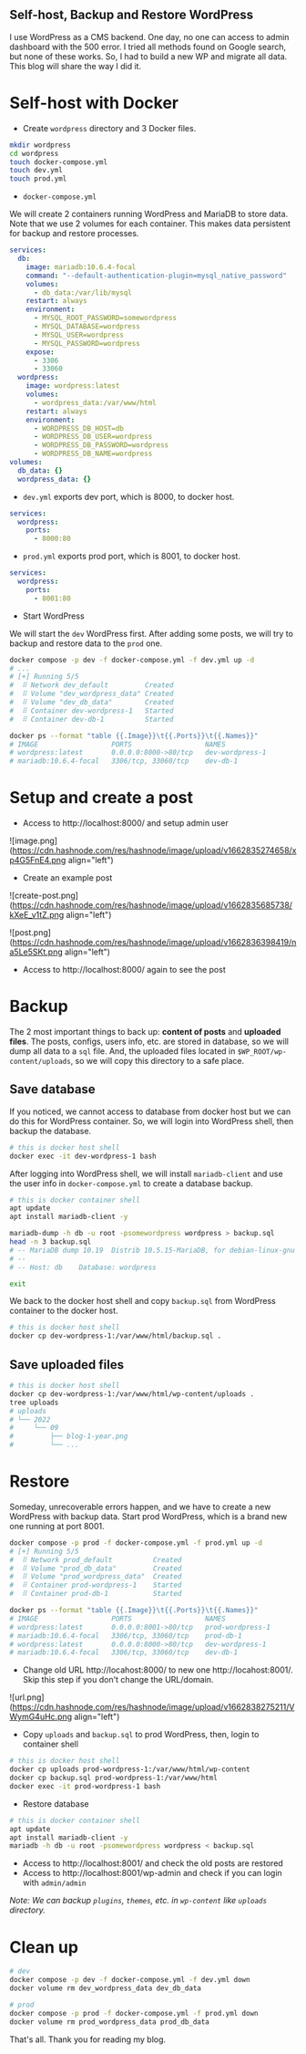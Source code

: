 ## Self-host, Backup and Restore WordPress

I use WordPress as a CMS backend. One day, no one can access to admin dashboard with the 500 error. I tried all methods found on Google search, but none of these works. So, I had to build a new WP and migrate all data. This blog will share the way I did it.

# Self-host with Docker

+ Create `wordpress` directory and 3 Docker files.

```bash
mkdir wordpress
cd wordpress
touch docker-compose.yml
touch dev.yml
touch prod.yml
```

+ `docker-compose.yml`

We will create 2 containers running WordPress and MariaDB to store data. Note that we use 2 volumes for each container. This makes data persistent for backup and restore processes.

```yml
services:
  db:
    image: mariadb:10.6.4-focal
    command: "--default-authentication-plugin=mysql_native_password"
    volumes:
      - db_data:/var/lib/mysql
    restart: always
    environment:
      - MYSQL_ROOT_PASSWORD=somewordpress
      - MYSQL_DATABASE=wordpress
      - MYSQL_USER=wordpress
      - MYSQL_PASSWORD=wordpress
    expose:
      - 3306
      - 33060
  wordpress:
    image: wordpress:latest
    volumes:
      - wordpress_data:/var/www/html
    restart: always
    environment:
      - WORDPRESS_DB_HOST=db
      - WORDPRESS_DB_USER=wordpress
      - WORDPRESS_DB_PASSWORD=wordpress
      - WORDPRESS_DB_NAME=wordpress
volumes:
  db_data: {}
  wordpress_data: {}
```

+ `dev.yml` exports dev port, which is 8000, to docker host.

```yaml
services:
  wordpress:
    ports:
      - 8000:80
```

+ `prod.yml` exports prod port, which is 8001, to docker host.

```yaml
services:
  wordpress:
    ports:
      - 8001:80
```

+ Start WordPress

We will start the `dev` WordPress first. After adding some posts, we will try to backup and restore data to the `prod` one.

```bash
docker compose -p dev -f docker-compose.yml -f dev.yml up -d
# ...
# [+] Running 5/5
#  ⠿ Network dev_default         Created
#  ⠿ Volume "dev_wordpress_data" Created
#  ⠿ Volume "dev_db_data"        Created
#  ⠿ Container dev-wordpress-1   Started
#  ⠿ Container dev-db-1          Started

docker ps --format "table {{.Image}}\t{{.Ports}}\t{{.Names}}"
# IMAGE                  PORTS                  NAMES
# wordpress:latest       0.0.0.0:8000->80/tcp   dev-wordpress-1
# mariadb:10.6.4-focal   3306/tcp, 33060/tcp    dev-db-1
```

# Setup and create a post

+ Access to http://localhost:8000/ and setup admin user

![image.png](https://cdn.hashnode.com/res/hashnode/image/upload/v1662835274658/xp4G5FnE4.png align="left")

+ Create an example post

![create-post.png](https://cdn.hashnode.com/res/hashnode/image/upload/v1662835685738/kXeE_v1tZ.png align="left")

![post.png](https://cdn.hashnode.com/res/hashnode/image/upload/v1662836398419/na5Le5SKt.png align="left")

+ Access to http://localhost:8000/ again to see the post

# Backup

The 2 most important things to back up: **content of posts** and **uploaded files**. The posts, configs, users info, etc. are stored in database, so we will dump all data to a `sql` file. And, the uploaded files located in `$WP_ROOT/wp-content/uploads`, so we will copy this directory to a safe place.

## Save database

If you noticed, we cannot access to database from docker host but we can do this for WordPress container. So, we will login into WordPress shell, then backup the database.

```bash
# this is docker host shell
docker exec -it dev-wordpress-1 bash
```

After logging into WordPress shell, we will install `mariadb-client` and use the user info in `docker-compose.yml` to create a database backup.

```bash
# this is docker container shell
apt update
apt install mariadb-client -y

mariadb-dump -h db -u root -psomewordpress wordpress > backup.sql
head -n 3 backup.sql
# -- MariaDB dump 10.19  Distrib 10.5.15-MariaDB, for debian-linux-gnu (aarch64)
# --
# -- Host: db    Database: wordpress

exit
```

We back to the docker host shell and copy `backup.sql` from WordPress container to the docker host.

```bash
# this is docker host shell
docker cp dev-wordpress-1:/var/www/html/backup.sql .
```

## Save uploaded files

```bash
# this is docker host shell
docker cp dev-wordpress-1:/var/www/html/wp-content/uploads .
tree uploads
# uploads
# └── 2022
#     └── 09
#         ├── blog-1-year.png
#         └── ...
```

# Restore

Someday, unrecoverable errors happen, and we have to create a new WordPress with backup data. Start prod WordPress, which is a brand new one running at port 8001.

```bash
docker compose -p prod -f docker-compose.yml -f prod.yml up -d
# [+] Running 5/5
#  ⠿ Network prod_default          Created
#  ⠿ Volume "prod_db_data"         Created
#  ⠿ Volume "prod_wordpress_data"  Created
#  ⠿ Container prod-wordpress-1    Started
#  ⠿ Container prod-db-1           Started

docker ps --format "table {{.Image}}\t{{.Ports}}\t{{.Names}}"
# IMAGE                  PORTS                  NAMES
# wordpress:latest       0.0.0.0:8001->80/tcp   prod-wordpress-1
# mariadb:10.6.4-focal   3306/tcp, 33060/tcp    prod-db-1
# wordpress:latest       0.0.0.0:8000->80/tcp   dev-wordpress-1
# mariadb:10.6.4-focal   3306/tcp, 33060/tcp    dev-db-1
```

+ Change old URL http://locahost:8000/ to new one http://locahost:8001/. Skip this step if you don't change the URL/domain.

![url.png](https://cdn.hashnode.com/res/hashnode/image/upload/v1662838275211/VWymG4uHc.png align="left")

+ Copy `uploads` and `backup.sql` to prod WordPress, then, login to container shell

```bash
# this is docker host shell
docker cp uploads prod-wordpress-1:/var/www/html/wp-content
docker cp backup.sql prod-wordpress-1:/var/www/html
docker exec -it prod-wordpress-1 bash
```

+ Restore database

```bash
# this is docker container shell
apt update
apt install mariadb-client -y
mariadb -h db -u root -psomewordpress wordpress < backup.sql
```

+ Access to http://localhost:8001/ and check the old posts are restored
+ Access to http://localhost:8001/wp-admin and check if you can login with `admin/admin`

*Note: We can backup `plugins`, `themes`, etc. in `wp-content` like `uploads` directory.*

# Clean up

```bash
# dev
docker compose -p dev -f docker-compose.yml -f dev.yml down
docker volume rm dev_wordpress_data dev_db_data

# prod
docker compose -p prod -f docker-compose.yml -f prod.yml down
docker volume rm prod_wordpress_data prod_db_data
```

That's all. Thank you for reading my blog.